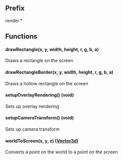 ## Prefix
render.*

## Functions
#### drawRectangle(x, y, width, height, r, g, b, a)
Draws a rectangle on the screen
#### drawRectangleBorder(x, y, width, height, r, g, b, a)
Draws a hollow rectangle on the screen
#### setupOverlayRendering() (void)
Sets up overlay rendering
#### setupCameraTransform() (void)
Sets up camera transform
#### worldToScreen(x, y, z) ([Vector3d](./classes/Vector3d.md))
Converts a point on the world to a point on the screen